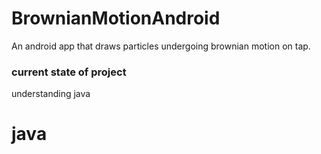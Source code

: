 # BrownianMotionAndroid
An android app that draws particles undergoing brownian motion on tap. 

### current state of project

understanding java


# java
